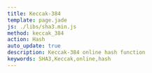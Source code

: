 ```yaml
---
title: Keccak-384
template: page.jade
js: ./libs/sha3.min.js
method: keccak_384
action: Hash
auto_update: true
description: Keccak-384 online hash function
keywords: SHA3,Keccak,online,hash
---
```

